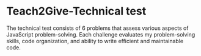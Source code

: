 # Teach2Give-Technical test
The technical test consists of 6 problems that assess various aspects of JavaScript problem-solving. Each challenge evaluates my problem-solving skills, code organization, and ability to write efficient and maintainable code.

